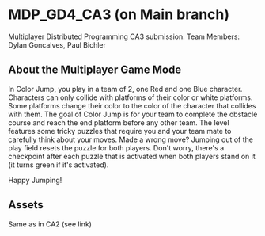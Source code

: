 # MDP_GD4_CA3 (on Main branch)
Multiplayer Distributed Programming CA3 submission.
Team Members: Dylan Goncalves, Paul Bichler

## About the Multiplayer Game Mode

In Color Jump, you play in a team of 2, one Red and one Blue character. Characters can only collide with platforms of their color or white platforms. Some platforms change their color to the color of the character that collides with them. The goal of Color Jump is for your team to complete the obstacle course and reach the end platform before any other team. The level features some tricky puzzles that require you and your team mate to carefully think about your moves. Made a wrong move? Jumping out of the play field resets the puzzle for both players. Don't worry, there's a checkpoint after each puzzle that is activated when both players stand on it (it turns green if it's activated).

Happy Jumping!

## Assets

Same as in CA2 (see link)